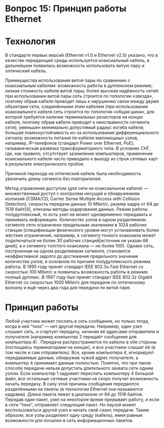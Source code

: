 ﻿# Вопрос 15: Принцип работы Ethernet

# Технология

В стандарте первых версий (Ethernet v1.0 и Ethernet v2.0) указано, что в качестве передающей среды используется коаксиальный кабель, в дальнейшем появилась возможность использовать витую пару и оптический кабель.

Преимущества использования витой пары по сравнению с коаксиальным кабелем:
	возможность работы в дуплексном режиме;
	низкая стоимость кабеля витой пары;
	более высокая надёжность сетей: при использовании витой пары сеть строится по топологии «звезда», поэтому обрыв кабеля приводит лишь к нарушению связи между двумя объектами сети, соединёнными этим кабелем (при использовании коаксиального кабеля сеть строится по топологии «общая шина», для которой требуется наличие терминальных резисторов на концах кабеля, поэтому обрыв кабеля приводит к неисправности сегмента сети);
	уменьшен минимально допустимый радиус изгиба кабеля;
	большая помехоустойчивость из-за использования дифференциального сигнала;
	возможность питания по кабелю маломощных узлов, например, IP-телефонов (стандарт Power over Ethernet, PoE);
	гальваническая развязка трансформаторного типа. В условиях СНГ, где, как правило, отсутствует заземление компьютеров, применение коаксиального кабеля часто приводило к выходу из строя сетевых карт в результате электрического пробоя.

Причиной перехода на оптический кабель была необходимость увеличить длину сегмента без повторителей.

Метод управления доступом (для сети на коаксиальном кабеле) — множественный доступ с контролем несущей и обнаружением коллизий (CSMA/CD, Carrier Sense Multiple Access with Collision Detection), скорость передачи данных 10 Мбит/с, размер кадра от 64 до 1518 байт[4], описаны методы кодирования данных. Режим работы полудуплексный, то есть узел не может одновременно передавать и принимать информацию. Количество узлов в одном разделяемом сегменте сети ограничено предельным значением в 1024 рабочих станции (спецификации физического уровня могут устанавливать более жёсткие ограничения, например, к сегменту тонкого коаксиала может подключаться не более 30 рабочих станций[источник не указан 66 дней], а к сегменту толстого коаксиала — не более 100). Однако сеть, построенная на одном разделяемом сегменте, становится неэффективной задолго до достижения предельного значения количества узлов, в основном по причине полудуплексного режима работы.
В 1995 году принят стандарт IEEE 802.3u Fast Ethernet со скоростью 100 Мбит/с и появилась возможность работы в режиме полный дуплекс. В 1997 году был принят стандарт IEEE 802.3z Gigabit Ethernet со скоростью 1000 Мбит/с для передачи по оптическому волокну и ещё через два года для передачи по витой паре.

# Принцип работы

Любой участник может послать в сеть сообщение, но только тогда, когда в ней “тихо” — нет другой передачи.
Например, один узел слушает сеть, и стартует передачу, начиная её адресами отправителя и получателя (например компьютер 2 передаёт сообщение для компьютера 4) .
Передача распространяется по кабелю в обе стороны (поглощаясь терминаторами на концах), и все участники слышат её (в том числе и сам отправитель).
Все, кроме компьютера 4, игнорируют передаваемые данные, обнаружив чужой адрес получателя, а компьютер 4 принимает данные полностью.
Понятно, что при таком способе передачи нельзя допустить длительного захвата сети одним узлом. Если компьютер 1 задумает переслать компьютеру 4 большой файл, все остальные сетевые участники не скоро получат возможность начать передачу.
В силу этой причины сообщения передаются разделёнными на пакеты (в технологии Ethernet они называются кадрами). Длина пакета лежит в диапазоне от 64 до 1518 байтов.
Передав один пакет, узел на некоторое время прерывает работу, и если в сети “тихо”, отправляет следующий пакет. Но паузой может воспользоваться другой узел и начать свой сеанс передачи. Таким образом, все узлы разделяют одну среду (кабель), имея равные возможности для посылки в сеть информационных пакетов.